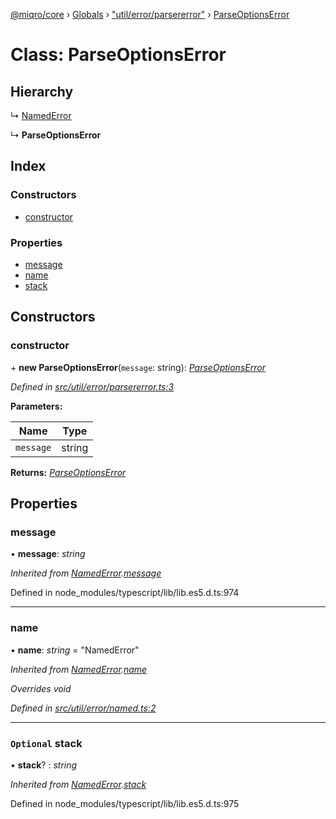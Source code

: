 [@miqro/core](../README.md) › [Globals](../globals.md) › ["util/error/parsererror"](../modules/_util_error_parsererror_.md) › [ParseOptionsError](_util_error_parsererror_.parseoptionserror.md)

# Class: ParseOptionsError

## Hierarchy

  ↳ [NamedError](_util_error_named_.namederror.md)

  ↳ **ParseOptionsError**

## Index

### Constructors

* [constructor](_util_error_parsererror_.parseoptionserror.md#constructor)

### Properties

* [message](_util_error_parsererror_.parseoptionserror.md#message)
* [name](_util_error_parsererror_.parseoptionserror.md#name)
* [stack](_util_error_parsererror_.parseoptionserror.md#optional-stack)

## Constructors

###  constructor

\+ **new ParseOptionsError**(`message`: string): *[ParseOptionsError](_util_error_parsererror_.parseoptionserror.md)*

*Defined in [src/util/error/parsererror.ts:3](https://github.com/claukers/miqro-core/blob/b8b0d57/src/util/error/parsererror.ts#L3)*

**Parameters:**

Name | Type |
------ | ------ |
`message` | string |

**Returns:** *[ParseOptionsError](_util_error_parsererror_.parseoptionserror.md)*

## Properties

###  message

• **message**: *string*

*Inherited from [NamedError](_util_error_named_.namederror.md).[message](_util_error_named_.namederror.md#message)*

Defined in node_modules/typescript/lib/lib.es5.d.ts:974

___

###  name

• **name**: *string* = "NamedError"

*Inherited from [NamedError](_util_error_named_.namederror.md).[name](_util_error_named_.namederror.md#name)*

*Overrides void*

*Defined in [src/util/error/named.ts:2](https://github.com/claukers/miqro-core/blob/b8b0d57/src/util/error/named.ts#L2)*

___

### `Optional` stack

• **stack**? : *string*

*Inherited from [NamedError](_util_error_named_.namederror.md).[stack](_util_error_named_.namederror.md#optional-stack)*

Defined in node_modules/typescript/lib/lib.es5.d.ts:975
